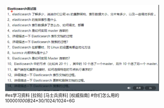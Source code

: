 ![](.z_es_00_常用问题_images/8e3ab81b.png)
#es学习资料
[拉钩]
[马士兵资料]
[权威指南]
#你们怎么用的
10000*1000B*24*30/1024/1024=6G
